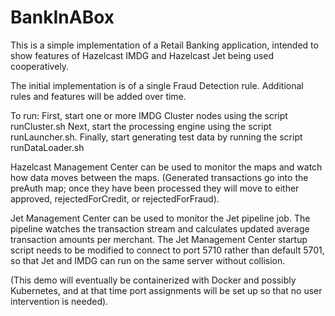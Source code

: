 # BankInABox
This is a simple implementation of a Retail Banking application, intended to show features of Hazelcast IMDG and Hazelcast Jet being used cooperatively.

The initial implementation is of a single Fraud Detection rule.   Additional rules and features will be added over time.

To run:
First, start one or more IMDG Cluster nodes using the script runCluster.sh
Next, start the processing engine using the script runLauncher.sh.
Finally, start generating test data by running the script runDataLoader.sh

Hazelcast Management Center can be used to monitor the maps and watch how data moves between the maps.   (Generated
transactions go into the preAuth map; once they have been processed they will move to either approved, rejectedForCredit, or rejectedForFraud). 

Jet Management Center can be used to monitor the Jet pipeline job.  The pipeline watches the transaction stream and calculates updated average transaction amounts per merchant.   The Jet Management Center startup script needs to be modified to connect to port 5710 rather than default 5701, so that Jet and IMDG can run on the same server without collision.

(This demo will eventually be containerized with Docker and possibly Kubernetes, and at that time port assignments will be set up so that no user intervention is needed). 

